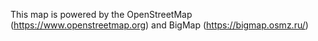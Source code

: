 This map is powered by the OpenStreetMap (https://www.openstreetmap.org) and BigMap (https://bigmap.osmz.ru/) 
